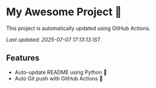 # My Awesome Project 🚀

This project is automatically updated using GitHub Actions.

_Last updated: 2025-07-07 17:13:13 IST_

## Features
- Auto-update README using Python 🐍
- Auto Git push with GitHub Actions 🤖
